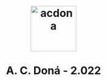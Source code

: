 <h1 align="center">
<br>
<img src="https://github.com/acdona/acd-images/tree/main/images/acd-logotipo-3-2022.png" alt="acdona" width="120">
<br>
<br>
A. C. <b>Doná - 2.022</b>
</h1>
